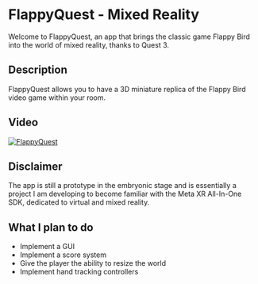 # FlappyQuest - Mixed Reality

Welcome to FlappyQuest, an app that brings the classic game Flappy Bird into the world of mixed reality, thanks to Quest 3.

## Description
FlappyQuest allows you to have a 3D miniature replica of the Flappy Bird video game within your room.

## Video
[![FlappyQuest](https://i9.ytimg.com/vi/4O5kaiQAXh0/mqdefault.jpg?sqp=CIz4oqsG-oaymwEoCMACELQB8quKqQMcGADwAQH4Ac4FgALQBYoCDAgAEAEYciBNKDQwDw==&rs=AOn4CLC2ZHuun8CAelnUg4CWj_QcDcpOYw)](https://www.youtube.com/shorts/4O5kaiQAXh0)

## Disclaimer
The app is still a prototype in the embryonic stage and is essentially a project I am developing to become familiar with the Meta XR All-In-One SDK, dedicated to virtual and mixed reality.

## What I plan to do
- Implement a GUI
- Implement a score system
- Give the player the ability to resize the world
- Implement hand tracking controllers
